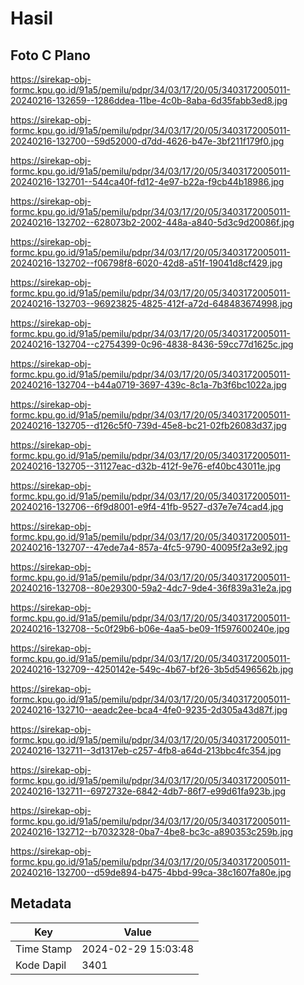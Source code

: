 # Hasil

## Foto C Plano

https://sirekap-obj-formc.kpu.go.id/91a5/pemilu/pdpr/34/03/17/20/05/3403172005011-20240216-132659--1286ddea-11be-4c0b-8aba-6d35fabb3ed8.jpg

https://sirekap-obj-formc.kpu.go.id/91a5/pemilu/pdpr/34/03/17/20/05/3403172005011-20240216-132700--59d52000-d7dd-4626-b47e-3bf211f179f0.jpg

https://sirekap-obj-formc.kpu.go.id/91a5/pemilu/pdpr/34/03/17/20/05/3403172005011-20240216-132701--544ca40f-fd12-4e97-b22a-f9cb44b18986.jpg

https://sirekap-obj-formc.kpu.go.id/91a5/pemilu/pdpr/34/03/17/20/05/3403172005011-20240216-132702--628073b2-2002-448a-a840-5d3c9d20086f.jpg

https://sirekap-obj-formc.kpu.go.id/91a5/pemilu/pdpr/34/03/17/20/05/3403172005011-20240216-132702--f06798f8-6020-42d8-a51f-19041d8cf429.jpg

https://sirekap-obj-formc.kpu.go.id/91a5/pemilu/pdpr/34/03/17/20/05/3403172005011-20240216-132703--96923825-4825-412f-a72d-648483674998.jpg

https://sirekap-obj-formc.kpu.go.id/91a5/pemilu/pdpr/34/03/17/20/05/3403172005011-20240216-132704--c2754399-0c96-4838-8436-59cc77d1625c.jpg

https://sirekap-obj-formc.kpu.go.id/91a5/pemilu/pdpr/34/03/17/20/05/3403172005011-20240216-132704--b44a0719-3697-439c-8c1a-7b3f6bc1022a.jpg

https://sirekap-obj-formc.kpu.go.id/91a5/pemilu/pdpr/34/03/17/20/05/3403172005011-20240216-132705--d126c5f0-739d-45e8-bc21-02fb26083d37.jpg

https://sirekap-obj-formc.kpu.go.id/91a5/pemilu/pdpr/34/03/17/20/05/3403172005011-20240216-132705--31127eac-d32b-412f-9e76-ef40bc43011e.jpg

https://sirekap-obj-formc.kpu.go.id/91a5/pemilu/pdpr/34/03/17/20/05/3403172005011-20240216-132706--6f9d8001-e9f4-41fb-9527-d37e7e74cad4.jpg

https://sirekap-obj-formc.kpu.go.id/91a5/pemilu/pdpr/34/03/17/20/05/3403172005011-20240216-132707--47ede7a4-857a-4fc5-9790-40095f2a3e92.jpg

https://sirekap-obj-formc.kpu.go.id/91a5/pemilu/pdpr/34/03/17/20/05/3403172005011-20240216-132708--80e29300-59a2-4dc7-9de4-36f839a31e2a.jpg

https://sirekap-obj-formc.kpu.go.id/91a5/pemilu/pdpr/34/03/17/20/05/3403172005011-20240216-132708--5c0f29b6-b06e-4aa5-be09-1f597600240e.jpg

https://sirekap-obj-formc.kpu.go.id/91a5/pemilu/pdpr/34/03/17/20/05/3403172005011-20240216-132709--4250142e-549c-4b67-bf26-3b5d5496562b.jpg

https://sirekap-obj-formc.kpu.go.id/91a5/pemilu/pdpr/34/03/17/20/05/3403172005011-20240216-132710--aeadc2ee-bca4-4fe0-9235-2d305a43d87f.jpg

https://sirekap-obj-formc.kpu.go.id/91a5/pemilu/pdpr/34/03/17/20/05/3403172005011-20240216-132711--3d1317eb-c257-4fb8-a64d-213bbc4fc354.jpg

https://sirekap-obj-formc.kpu.go.id/91a5/pemilu/pdpr/34/03/17/20/05/3403172005011-20240216-132711--6972732e-6842-4db7-86f7-e99d61fa923b.jpg

https://sirekap-obj-formc.kpu.go.id/91a5/pemilu/pdpr/34/03/17/20/05/3403172005011-20240216-132712--b7032328-0ba7-4be8-bc3c-a890353c259b.jpg

https://sirekap-obj-formc.kpu.go.id/91a5/pemilu/pdpr/34/03/17/20/05/3403172005011-20240216-132700--d59de894-b475-4bbd-99ca-38c1607fa80e.jpg


## Metadata

| Key        | Value               |
| ---------- | ------------------- |
| Time Stamp | 2024-02-29 15:03:48 |
| Kode Dapil | 3401                |



